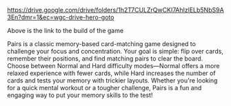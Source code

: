 https://drive.google.com/drive/folders/1h2T7CULZrQwCKI7AhIzlELb5NbS9A3En?dmr=1&ec=wgc-drive-hero-goto

Above is the link to the build of the game 

Pairs is a classic memory-based card-matching game designed to challenge your focus and concentration. Your goal is simple: flip over cards, remember their positions, and find matching pairs to clear the board. Choose between Normal and Hard difficulty modes—Normal offers a more relaxed experience with fewer cards, while Hard increases the number of cards and tests your memory with trickier layouts. Whether you're looking for a quick mental workout or a tougher challenge, Pairs is a fun and engaging way to put your memory skills to the test!
